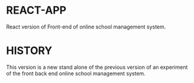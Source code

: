# REACT-APP
React version of Front-end of online school management system.
# HISTORY
<p>This version is a new stand alone of the previous version of an experiment of the front back end online school management system.</p>

